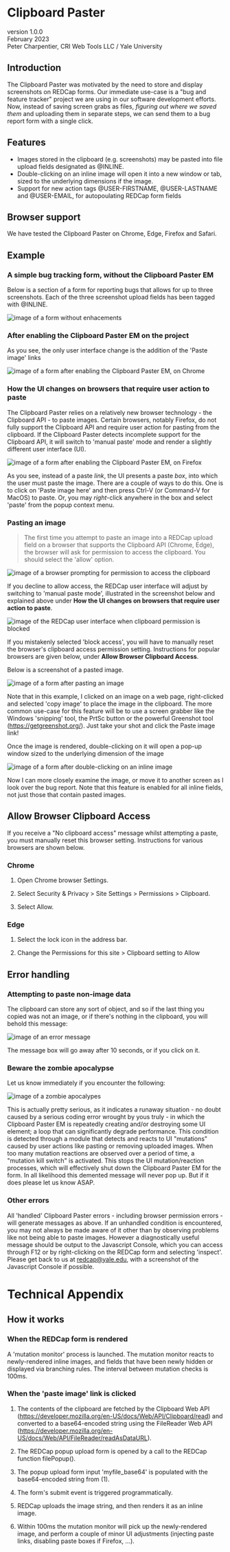 # Clipboard Paster
version 1.0.0  
February 2023  
Peter Charpentier, CRI Web Tools LLC / Yale University

## Introduction
The Clipboard Paster was motivated by the need to store and display screenshots on REDCap forms. Our immediate use-case is a "bug and feature tracker" project we are using in our software development efforts. Now, instead of saving screen grabs as files, *figuring out where we saved them* and uploading them in separate steps, we can send them to a bug report form with a single click.

## Features
- Images stored in the clipboard (e.g. screenshots) may be pasted into file upload fields designated as @INLINE.
- Double-clicking on an inline image will open it into a new window or tab, sized to the underlying dimensions if the image.
- Support for new action tags @USER-FIRSTNAME, @USER-LASTNAME and @USER-EMAIL, for autopoulating REDCap form fields

## Browser support
We have tested the Clipboard Paster on Chrome, Edge, Firefox and Safari. 

## Example 

### A simple bug tracking form, without the Clipboard Paster EM

Below is a section of a form for reporting bugs that allows for up to three screenshots. Each of the three screenshot upload fields has been tagged with @INLINE.

![image of a form without enhacements](images/example0.png)

### After enabling the Clipboard Paster EM on the project

As you see, the only user interface change is the addition of the 'Paste image' links

![image of a form after enabling the Clipboard Paster EM, on Chrome](images/example1.png)

### How the UI changes on browsers that require user action to paste
The Clipboard Paster relies on a relatively new browser technology - the Clipboard API - to paste images. Certain browsers, notably Firefox, do not fully support the Clipboard API and require user action for pasting from the clipboard. If the Clipboard Paster detects incomplete support for the Clipboard API, it will switch to 'manual paste' mode and render a slightly different user interface (UI).

![image of a form after enabling the Clipboard Paster EM, on Firefox](images/example1a.png)

As you see, instead of a paste *link*, the UI presents a paste *box*, into which the user must paste the image. There are a couple of ways to do this. One is to click on 'Paste image here' and then press Ctrl-V (or Command-V for MacOS) to paste. Or, you may *right*-click anywhere in the box and select 'paste' from the popup context menu.

### Pasting an image

> The first time you attempt to paste an image into a REDCap upload field on a browser that supports the Clipboard API (Chrome, Edge), the browser will ask for permission to access the clipboard. You should select the 'allow' option. 

![image of a browser prompting for permission to access the clipboard](images/clipboard_perm_prompt.png)

If you decline to allow access, the REDCap user interface will adjust by switching to 'manual paste mode', illustrated in the screenshot below and explained above under **How the UI changes on browsers that require user action to paste**.

![image of the REDCap user interface when clipboard permission is blocked](images/clipboard_perm_blocked.png)

If you mistakenly selected 'block access', you will have to manually reset the browser's clipboard access permission setting. Instructions for popular browsers are given below, under **Allow Browser Clipboard Access**.

Below is a screenshot of a pasted image. 

![image of a form after pasting an image](images/example2.png)

Note that in this example, I clicked on an image on a web page, right-clicked and selected 'copy image' to place the image in the clipboard. The more common use-case for this feature will be to use a screen grabber like the Windows 'snipping' tool, the PrtSc button or the powerful Greenshot tool (https://getgreenshot.org/). Just take your shot and click the Paste image link!

Once the image is rendered, double-clicking on it will open a pop-up window sized to the underlying dimension of the image 

![image of a form after double-clicking on an inline image](images/example3.png)

Now I can more closely examine the image, or move it to another screen as I look over the bug report. Note that this feature is enabled for all inline fields, not just those that contain pasted images.

## Allow Browser Clipboard Access

If you receive a "No clipboard access" message whilst attempting a paste, you must manually reset this browser setting. Instructions for various browsers are shown below.

### Chrome

1. Open Chrome browser Settings.

2. Select Security & Privacy > Site Settings > Permissions > Clipboard.

3. Select Allow. 

### Edge

1. Select the lock icon in the address bar.

2. Change the Permissions for this site > Clipboard setting to Allow

## Error handling

### Attempting to paste non-image data

The clipboard can store any sort of object, and so if the last thing you copied was not an image, or if there's nothing in the clipboard, you will behold this message:

![image of an error message](images/example6.png)

The message box will go away after 10 seconds, or if you click on it.

### Beware the zombie apocalypse
Let us know immediately if you encounter the following:

![image of a zombie apocalypes](images/zombie.png)

This is actually pretty serious, as it indicates a runaway situation - no doubt caused by a serious coding error wrought by yous truly - in which the Clipboard Paster EM is repeatedly creating and/or destroying some UI element; a loop that can significantly degrade performance. This condition is detected through a module that detects and reacts to UI "mutations" caused by user actions like pasting or removing uploaded images. When too many mutation reactions are observed over a period of time, a "mutation kill switch" is activated. This stops the UI mutation/reaction processes, which will effectively shut down the Clipboard Paster EM for the form. In all likelihood this demented message will never pop up. But if it does please let us know ASAP.

### Other errors ###

All 'handled' Clipboard Paster errors - including browser permission errors - will generate messages as above. If an unhandled condition is encountered, you may not always be made aware of it other than by observing problems like not being able to paste images. However a diagnostically useful message should be output to the Javascript Console, which you can access through F12 or by right-clicking on the REDCap form and selecting 'inspect'. Please get back to us at redcap@yale.edu, with a screenshot of the Javascript Console if possible.

# Technical Appendix 

## How it works

### When the REDCap form is rendered ##

A 'mutation monitor' process is launched. The mutation monitor reacts to newly-rendered inline images, and fields that have been newly hidden or displayed via branching rules. The interval between mutation checks is 100ms.

### When the 'paste image' link is clicked ##

1. The contents of the clipboard are fetched by the Clipboard Web API (https://developer.mozilla.org/en-US/docs/Web/API/Clipboard/read) and converted to a base64-encoded string using the FileReader Web API (https://developer.mozilla.org/en-US/docs/Web/API/FileReader/readAsDataURL).

2. The REDCap popup upload form is opened by a call to the REDCap function filePopup().

3. The popup upload form input 'myfile_base64' is populated with the base64-encoded string from (1).

4. The form's submit event is triggered programmatically.

5. REDCap uploads the image string, and then renders it as an inline image.

6. Within 100ms the mutation monitor will pick up the newly-rendered image, and perform a couple of minor UI adjustments (injecting paste links, disabling paste boxes if Firefox, ...).


















